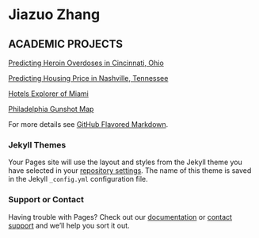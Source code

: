 # Jiazuo Zhang
## ACADEMIC PROJECTS

[Predicting Heroin Overdoses in Cincinnati, Ohio](https://toadha.github.io/Project2_ver3/)

[Predicting Housing Price in Nashville, Tennessee](https://toadha.github.io/Midterm_MUSA507_Sagari%26Jiazuo.html/)

[Hotels Explorer of Miami](https://toadha.github.io/cpln692-week7-midterm/assignment/index.html/)

[Philadelphia Gunshot Map](https://toadha.github.io/692_final/index.html/)

For more details see [GitHub Flavored Markdown](https://guides.github.com/features/mastering-markdown/).

### Jekyll Themes

Your Pages site will use the layout and styles from the Jekyll theme you have selected in your [repository settings](https://github.com/ToadHa/ToadHa.github.io/settings). The name of this theme is saved in the Jekyll `_config.yml` configuration file.

### Support or Contact

Having trouble with Pages? Check out our [documentation](https://help.github.com/categories/github-pages-basics/) or [contact support](https://github.com/contact) and we’ll help you sort it out.
